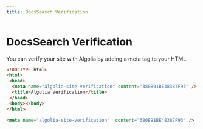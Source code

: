 ```yaml
---
title: DocsSearch Verification
---
```


# DocsSearch Verification

You can verify your site with Algolia by adding a meta tag to your HTML.

```html
<!DOCTYPE html>
<html>
 <head>
  <meta name="algolia-site-verification" content="380B91BE48387F93" />
  <title>Algolia Verification</title>
 </head>
 <body></body>
</html>
```

```html
<meta name="algolia-site-verification"  content="380B91BE48387F93" />
```

<meta name="algolia-site-verification"  content="380B91BE48387F93" />